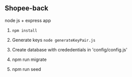 ## Shopee-back
node js + express app
1. `npm install`

2. Generate keys
`node generateKeyPair.js`
3. Create database with crededentials in 'config/config.js'

4. npm run migrate
5. npm run seed

